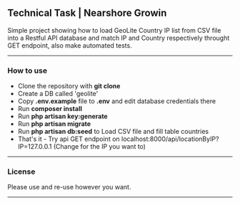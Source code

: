 ## Technical Task | Nearshore Growin

Simple project showing how to load GeoLite Country IP list from CSV file into a Restful API database and match IP and Country respectively throught GET endpoint, also make automated tests.

---

### How to use

- Clone the repository with __git clone__
- Create a DB called 'geolite'
- Copy __.env.example__ file to __.env__ and edit database credentials there
- Run __composer install__
- Run __php artisan key:generate__
- Run __php artisan migrate__
- Run __php artisan db:seed__ to Load CSV file and fill table countries
- That's it - Try api GET endpoint on localhost:8000/api/locationByIP?IP=127.0.0.1 (Change for the IP you want to)

---

### License

Please use and re-use however you want.

---